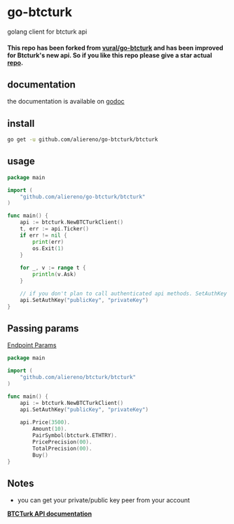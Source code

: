 # go-btcturk

golang client for btcturk api

#### This repo has been forked from [vural/go-btcturk](https://github.com/vural/go-btcturk) and has been improved for Btcturk's new api. So if you like this repo please give a star actual [repo](https://github.com/vural/go-btcturk).

## documentation

the documentation is available on [godoc](http://godoc.org/github.com/aliereno/go-btcturk/btcturk)

## install

```sh
go get -u github.com/aliereno/go-btcturk/btcturk
```

## usage
```go
package main

import (
	"github.com/aliereno/go-btcturk/btcturk"
)

func main() {
    api := btcturk.NewBTCTurkClient()
    t, err := api.Ticker()
    if err != nil {
        print(err)
        os.Exit(1)
    }
    
    for _, v := range t {
        println(v.Ask)
    }

    // if you don't plan to call authenticated api methods. SetAuthKey not required.
    api.SetAuthKey("publicKey", "privateKey")
}

```

## Passing params

[Endpoint Params](https://github.com/aliereno/go-btcturk/blob/master/btcturk/params.go)
```go
package main

import (
	"github.com/aliereno/btcturk/btcturk"
)

func main() {
    api := btcturk.NewBTCTurkClient()
    api.SetAuthKey("publicKey", "privateKey")
    
    api.Price(3500).
        Amount(10).
        PairSymbol(btcturk.ETHTRY).
        PricePrecision(00).
        TotalPrecision(00).
        Buy()
}

```

## Notes
 - you can get your private/public key peer from your account

**[BTCTurk API documentation](https://docs.btcturk.com)**
